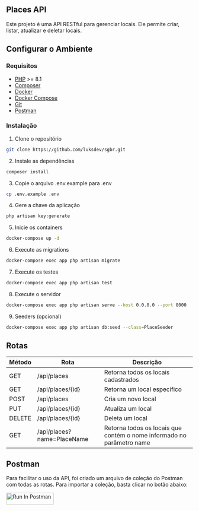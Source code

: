 ## Places API

Este projeto é uma API RESTful para gerenciar locais. Ele permite criar, listar, atualizar e deletar locais.

## Configurar o Ambiente

### Requisitos

-   [PHP](https://www.php.net/downloads.php) >= 8.1
-   [Composer](https://getcomposer.org/)
-   [Docker](https://www.docker.com/)
-   [Docker Compose](https://docs.docker.com/compose/)
-   [Git](https://git-scm.com/)
-   [Postman](https://www.postman.com/)

### Instalação

1. Clone o repositório

```sh
git clone https://github.com/luksdev/sgbr.git
```

2. Instale as dependências

```sh
composer install
```

3. Copie o arquivo .env.example para .env

```sh
cp .env.example .env
```

4. Gere a chave da aplicação

```sh
php artisan key:generate
```

5. Inicie os containers

```sh
docker-compose up -d
```

6. Execute as migrations

```sh
docker-compose exec app php artisan migrate
```

7. Execute os testes

```sh
docker-compose exec app php artisan test
```

8. Execute o servidor

```sh
docker-compose exec app php artisan serve --host 0.0.0.0 --port 8000
```

9. Seeders (opcional)

```sh
docker-compose exec app php artisan db:seed --class=PlaceSeeder
```

## Rotas

| Método | Rota                       | Descrição                                                             |
| ------ | -------------------------- | --------------------------------------------------------------------- |
| GET    | /api/places                | Retorna todos os locais cadastrados                                   |
| GET    | /api/places/{id}           | Retorna um local específico                                           |
| POST   | /api/places                | Cria um novo local                                                    |
| PUT    | /api/places/{id}           | Atualiza um local                                                     |
| DELETE | /api/places/{id}           | Deleta um local                                                       |
| GET    | /api/places?name=PlaceName | Retorna todos os locais que contém o nome informado no parâmetro name |

## Postman

Para facilitar o uso da API, foi criado um arquivo de coleção do Postman com todas as rotas. Para importar a coleção, basta clicar no botão abaixo:

[<img src="https://run.pstmn.io/button.svg" alt="Run In Postman" style="width: 128px; height: 32px;">](https://god.gw.postman.com/run-collection/27278226-8704ca2e-a189-43fa-a611-bc70ef31817b?action=collection%2Ffork&source=rip_markdown&collection-url=entityId%3D27278226-8704ca2e-a189-43fa-a611-bc70ef31817b%26entityType%3Dcollection%26workspaceId%3Db11120d6-7c11-4304-bfc2-f070bb01c753)
